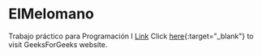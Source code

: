 # ElMelomano
Trabajo práctico para Programación I
<a href='https://panadxro.github.io/ElMelomano/' target='_blank'>Link</a>
Click [here](https://www.geeksforgeeks.org/){:target="_blank"} 
to visit GeeksForGeeks website.
